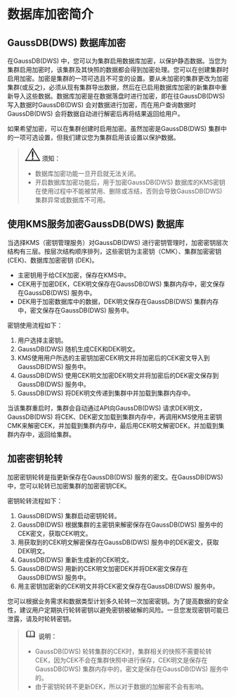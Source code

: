 # 数据库加密简介<a name="dws_01_0115"></a>

## GaussDB\(DWS\) 数据库加密<a name="section6440145262618"></a>

在GaussDB\(DWS\) 中，您可以为集群启用数据库加密，以保护静态数据。当您为集群启用加密时，该集群及其快照的数据都会得到加密处理。您可以在创建集群时启用加密。加密是集群的一项可选且不可变的设置。要从未加密的集群更改为加密集群\(或反之\)，必须从现有集群导出数据，然后在已启用数据库加密的新集群中重新导入这些数据。数据库加密是在数据落盘时进行加密，即在往GaussDB\(DWS\) 写入数据时GaussDB\(DWS\) 会对数据进行加密，而在用户查询数据时GaussDB\(DWS\) 会将数据自动进行解密后再将结果返回给用户。

如果希望加密，可以在集群创建时启用加密。虽然加密是GaussDB\(DWS\) 集群中的一项可选设置，但我们建议您为集群启用该设置以保护数据。

>![](public_sys-resources/icon-notice.gif) **须知：** 
>-   数据库加密功能一旦开启就无法关闭。
>-   开启数据库加密功能后，用于加密GaussDB\(DWS\) 数据库的KMS密钥在使用过程中不能被禁用、删除或冻结，否则会导致GaussDB\(DWS\) 集群异常或数据库不可用。

## 使用KMS服务加密GaussDB\(DWS\) 数据库<a name="section18974175462716"></a>

当选择KMS（密钥管理服务）对GaussDB\(DWS\) 进行密钥管理时，加密密钥层次结构有三层。按层次结构顺序排列，这些密钥为主密钥（CMK）、集群加密密钥 \(CEK\)、数据库加密密钥 \(DEK\)。

-   主密钥用于给CEK加密，保存在KMS中。
-   CEK用于加密DEK，CEK明文保存在GaussDB\(DWS\) 集群内存中，密文保存在GaussDB\(DWS\) 服务中。
-   DEK用于加密数据库中的数据，DEK明文保存在GaussDB\(DWS\) 集群内存中，密文保存在GaussDB\(DWS\) 服务中。

密钥使用流程如下：

1.  用户选择主密钥。
2.  GaussDB\(DWS\) 随机生成CEK和DEK明文。
3.  KMS使用用户所选的主密钥加密CEK明文并将加密后的CEK密文导入到GaussDB\(DWS\) 服务中。
4.  GaussDB\(DWS\) 使用CEK明文加密DEK明文并将加密后的DEK密文保存到GaussDB\(DWS\) 服务中。
5.  GaussDB\(DWS\) 将DEK明文传递到集群中并加载到集群内存中。

当该集群重启时，集群会自动通过API向GaussDB\(DWS\) 请求DEK明文，GaussDB\(DWS\) 将CEK、DEK密文加载到集群内存中，再调用KMS使用主密钥CMK来解密CEK，并加载到集群内存中，最后用CEK明文解密DEK，并加载到集群内存中，返回给集群。

## 加密密钥轮转<a name="section124571220182719"></a>

加密密钥轮转是指更新保存在GaussDB\(DWS\) 服务的密文。在GaussDB\(DWS\) 中，您可以轮转已加密集群的加密密钥CEK。

密钥轮转流程如下：

1.  GaussDB\(DWS\) 集群启动密钥轮转。
2.  GaussDB\(DWS\) 根据集群的主密钥来解密保存在GaussDB\(DWS\) 服务中的CEK密文，获取CEK明文。
3.  用获取到的CEK明文解密保存在GaussDB\(DWS\) 服务中的DEK密文，获取DEK明文。
4.  GaussDB\(DWS\) 重新生成新的CEK明文。
5.  GaussDB\(DWS\) 用新的CEK明文加密DEK并将DEK密文保存在GaussDB\(DWS\) 服务中。
6.  用主密钥加密新的CEK明文并将CEK密文保存在GaussDB\(DWS\) 服务中。

您可以根据业务需求和数据类型计划多久轮转一次加密密钥。为了提高数据的安全性，建议用户定期执行轮转密钥以避免密钥被破解的风险。一旦您发现密钥可能已泄露，请及时轮转密钥。

>![](public_sys-resources/icon-note.gif) **说明：** 
>-   GaussDB\(DWS\) 轮转集群的CEK时，集群相关的快照不需要轮转CEK，因为CEK不会在集群快照中进行保存，CEK明文是保存在GaussDB\(DWS\) 集群内存中的，密文是保存在GaussDB\(DWS\) 服务中的。
>-   由于密钥轮转不更新DEK，所以对于数据的加解密不会有影响。

